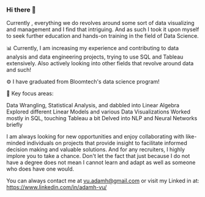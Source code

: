 ### Hi there 👋
Currently , everything we do revolves around some sort of data visualizing and management and I find that intriguing. And as such I took it upon myself to seek further education and hands-on training in the field of Data Science.

:bar_chart: Currently, I am increasing my experience and contributing to data analysis and data engineering projects, trying to use SQL and Tableau extensively. Also actively looking into other fields that revolve around data and such!

:gear: I have graduated from Bloomtech's data science program! 

:mag_right: Key focus areas:

Data Wrangling, Statistical Analysis, and dabbled into Linear Algebra
Explored different Linear Models and various Data Visualizations
Worked mostly in SQL, touching Tableau a bit
Delved into NLP and Neural Networks briefly


I am always looking for new opportunities and enjoy collaborating with like-minded individuals on projects that provide insight to facilitate informed decision making and valuable solutions. And for any recruiters, I highly implore you to take a chance. Don't let the fact that just because I do not have a degree does not mean I cannot learn and adapt as well as someone who does have one would. 

You can always contact me at vu.adamh@gmail.com or visit my Linked in at: https://www.linkedin.com/in/adamh-vu/

